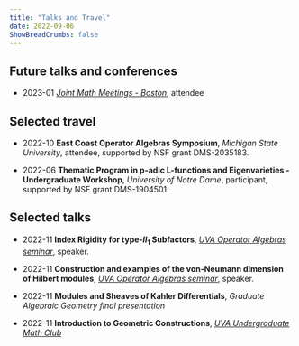 ```yaml
---
title: "Talks and Travel"
date: 2022-09-06
ShowBreadCrumbs: false
---
```

## Future talks and conferences
- 2023-01
*[Joint Math Meetings - Boston](https://www.jointmathematicsmeetings.org//jmm)*, attendee

## Selected travel
- 2022-10
**East Coast Operator Algebras Symposium**,
*Michigan State University*, attendee, supported by NSF grant DMS-2035183.

- 2022-06
**Thematic Program in p-adic L-functions and Eigenvarieties - Undergraduate Workshop**,
*University of Notre Dame*, participant, supported by NSF grant DMS-1904501.


## Selected talks
- 2022-11
**Index Rigidity for type-$II_1$ Subfactors**,
*[UVA Operator Algebras seminar](https://math.virginia.edu/seminars/sotoa/)*, speaker.

- 2022-11
**Construction and examples of the von-Neumann dimension of Hilbert modules**,
*[UVA Operator Algebras seminar](https://math.virginia.edu/seminars/sotoa/)*, speaker.

- 2022-11
**Modules and Sheaves of Kahler Differentials**,
*Graduate Algebraic Geometry final presentation*

- 2022-11
**Introduction to Geometric Constructions**,
*[UVA Undergraduate Math Club](https://math.virginia.edu/seminars/mathclub/)*


